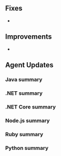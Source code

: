 <!--
title: "Contrast 3.6.6 - July 2019"
description: "Contrast 3.6.6 July 2019"
tags: "3.6.6 July Release Notes"
-->

## Fixes

* 

## Improvements

* 

## Agent Updates

### Java summary


### .NET summary 


### .NET Core summary


### Node.js summary 


### Ruby summary 


### Python summary


